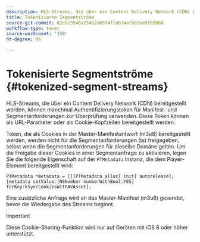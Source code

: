 ```yaml
---
description: HLS-Streams, die über ein Content Delivery Network (CDN) bereitgestellt werden, können manchmal Authentifizierungstoken für Manifest- und Segmentanforderungen zur Überprüfung verwenden. Diese Token können als URL-Parameter oder als Cookie-Kopfzeilen bereitgestellt werden.
title: Tokenisierte Segmentströme
source-git-commit: 02ebc3548a254b2a6554f1ab34afbb3ea5f09bb8
workflow-type: tm+mt
source-wordcount: '159'
ht-degree: 0%

---
```


# Tokenisierte Segmentströme {#tokenized-segment-streams}

HLS-Streams, die über ein Content Delivery Network (CDN) bereitgestellt werden, können manchmal Authentifizierungstoken für Manifest- und Segmentanforderungen zur Überprüfung verwenden. Diese Token können als URL-Parameter oder als Cookie-Kopfzeilen bereitgestellt werden.

Token, die als Cookies in der Master-Manifestantwort (m3u8) bereitgestellt werden, werden nicht für die Segmentanforderungen (ts) freigegeben, selbst wenn die Segmentanforderungen für dieselbe Domäne gelten. Um die Freigabe dieser Cookies in einer Segmentanfrage zu aktivieren, legen Sie die folgende Eigenschaft auf der `PTMetadata` Instanz, die dem Player-Element bereitgestellt wird: 

```
PTMetadata *metadata = [[[PTMetadata alloc] init] autorelease]; 
[metadata setValue:[NSNumber numberWithBool:YES] forKey:kSyncCookiesWithAVAsset]; 
```

Eine zusätzliche Anfrage wird an das Master-Manifest (m3u8) gesendet, bevor die Wiedergabe des Streams beginnt.

>[!IMPORTANT]
>
>Diese Cookie-Sharing-Funktion wird nur auf Geräten mit iOS 8 oder höher unterstützt.
